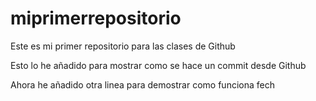 # miprimerrepositorio
Este es mi primer repositorio para las clases de Github

Esto lo he añadido para mostrar como se hace un commit desde Github

Ahora he añadido otra linea para demostrar como funciona fech
